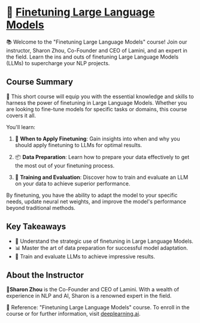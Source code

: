 # 🚀 [Finetuning Large Language Models](https://www.deeplearning.ai/short-courses/finetuning-large-language-models/)

📚 Welcome to the "Finetuning Large Language Models" course! Join our instructor, Sharon Zhou, Co-Founder and CEO of Lamini, and an expert in the field. Learn the ins and outs of finetuning Large Language Models (LLMs) to supercharge your NLP projects.

## Course Summary
📖 This short course will equip you with the essential knowledge and skills to harness the power of finetuning in Large Language Models. Whether you are looking to fine-tune models for specific tasks or domains, this course covers it all.

You'll learn:

1. 🎯 **When to Apply Finetuning**: Gain insights into when and why you should apply finetuning to LLMs for optimal results.

2. 📦 **Data Preparation**: Learn how to prepare your data effectively to get the most out of your finetuning process.

3. 🧠 **Training and Evaluation**: Discover how to train and evaluate an LLM on your data to achieve superior performance.

By finetuning, you have the ability to adapt the model to your specific needs, update neural net weights, and improve the model's performance beyond traditional methods.

## Key Takeaways
- 🧭 Understand the strategic use of finetuning in Large Language Models.
- 📊 Master the art of data preparation for successful model adaptation.
- 🚀 Train and evaluate LLMs to achieve impressive results.

## About the Instructor
🌟**Sharon Zhou** is the Co-Founder and CEO of Lamini. With a wealth of experience in NLP and AI, Sharon is a renowned expert in the field.

🔗 Reference: "Finetuning Large Language Models" course. To enroll in the course or for further information, visit [deeplearning.ai](https://www.deeplearning.ai).
